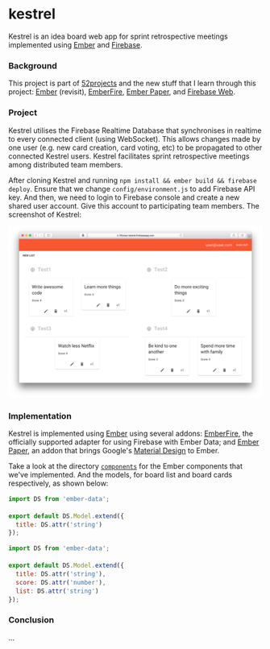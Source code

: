 # kestrel

Kestrel is an idea board web app for sprint retrospective meetings implemented using [Ember](http://emberjs.com) and [Firebase](https://firebase.google.com).

### Background

This project is part of [52projects](https://donny.github.io/52projects/) and the new stuff that I learn through this project: [Ember](http://emberjs.com) (revisit), [EmberFire](https://github.com/firebase/emberfire), [Ember Paper](http://miguelcobain.github.io/ember-paper), and [Firebase Web](https://firebase.google.com/docs/web/setup).

### Project

Kestrel utilises the Firebase Realtime Database that synchronises in realtime to every connected client (using WebSocket). This allows changes made by one user (e.g. new card creation, card voting, etc) to be propagated to other connected Kestrel users. Kestrel facilitates sprint retrospective meetings among distributed team members.

After cloning Kestrel and running `npm install && ember build && firebase deploy`. Ensure that we change `config/environment.js` to add Firebase API key. And then, we need to login to Firebase console and create a new shared user account. Give this account to participating team members. The screenshot of Kestrel:

![Screenshot](https://raw.githubusercontent.com/donny/kestrel/master/screenshot.png)

### Implementation

Kestrel is implemented using [Ember](http://emberjs.com) using several addons: [EmberFire](https://github.com/firebase/emberfire), the officially supported adapter for using Firebase with Ember Data; and [Ember Paper](http://miguelcobain.github.io/ember-paper), an addon that brings Google's [Material Design](https://material.io/guidelines/material-design/introduction.html) to Ember.

Take a look at the directory [`components`](https://github.com/donny/kestrel/blob/master/app/components/) for the Ember components that we've implemented. And the models, for board list and board cards respectively, as shown below:

```javascript
import DS from 'ember-data';

export default DS.Model.extend({
  title: DS.attr('string')
});
```

```javascript
import DS from 'ember-data';

export default DS.Model.extend({
  title: DS.attr('string'),
  score: DS.attr('number'),
  list: DS.attr('string')
});
```

### Conclusion

...
